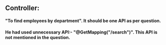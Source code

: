 
## Controller:

#### "To find employees by department". It should be one API as per question.
#### He had used unnecessary API:- "@GetMapping("/search")". This API is not mentioned in the question.
